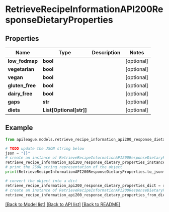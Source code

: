 # RetrieveRecipeInformationAPI200ResponseDietaryProperties


## Properties

Name | Type | Description | Notes
------------ | ------------- | ------------- | -------------
**low_fodmap** | **bool** |  | [optional] 
**vegetarian** | **bool** |  | [optional] 
**vegan** | **bool** |  | [optional] 
**gluten_free** | **bool** |  | [optional] 
**dairy_free** | **bool** |  | [optional] 
**gaps** | **str** |  | [optional] 
**diets** | **List[Optional[str]]** |  | [optional] 

## Example

```python
from apileague.models.retrieve_recipe_information_api200_response_dietary_properties import RetrieveRecipeInformationAPI200ResponseDietaryProperties

# TODO update the JSON string below
json = "{}"
# create an instance of RetrieveRecipeInformationAPI200ResponseDietaryProperties from a JSON string
retrieve_recipe_information_api200_response_dietary_properties_instance = RetrieveRecipeInformationAPI200ResponseDietaryProperties.from_json(json)
# print the JSON string representation of the object
print(RetrieveRecipeInformationAPI200ResponseDietaryProperties.to_json())

# convert the object into a dict
retrieve_recipe_information_api200_response_dietary_properties_dict = retrieve_recipe_information_api200_response_dietary_properties_instance.to_dict()
# create an instance of RetrieveRecipeInformationAPI200ResponseDietaryProperties from a dict
retrieve_recipe_information_api200_response_dietary_properties_from_dict = RetrieveRecipeInformationAPI200ResponseDietaryProperties.from_dict(retrieve_recipe_information_api200_response_dietary_properties_dict)
```
[[Back to Model list]](../README.md#documentation-for-models) [[Back to API list]](../README.md#documentation-for-api-endpoints) [[Back to README]](../README.md)


